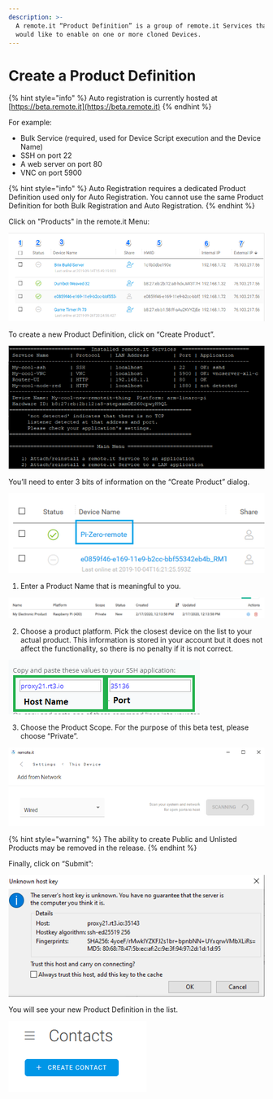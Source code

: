 ```yaml
---
description: >-
  A remote.it “Product Definition” is a group of remote.it Services that you
  would like to enable on one or more cloned Devices.
---
```


# Create a Product Definition

{% hint style="info" %}
Auto registration is currently hosted at [https://beta.remote.it](https://beta.remote.it)
{% endhint %}

For example:

* Bulk Service \(required, used for Device Script execution and the Device Name\)
* SSH on port 22
* A web server on port 80
* VNC on port 5900

{% hint style="info" %}
Auto Registration requires a dedicated Product Definition used only for Auto Registration. You cannot use the same Product Definition for both Bulk Registration and Auto Registration.
{% endhint %}

Click on "Products" in the remote.it Menu:

![](../../.gitbook/assets/image%20%28141%29.png)

To create a new Product Definition, click on “Create Product”.

![](../../.gitbook/assets/image%20%28220%29.png)

You’ll need to enter 3 bits of information on the “Create Product” dialog.

![](../../.gitbook/assets/image%20%28252%29.png)

1. Enter a Product Name that is meaningful to you.

![](../../.gitbook/assets/image%20%28473%29.png)

2. Choose a product platform.  Pick the closest device on the list to your actual product.  This information is stored in your account but it does not affect the functionality, so there is no penalty if it is not correct.

![](../../.gitbook/assets/image%20%28223%29.png)

3. Choose the Product Scope.  For the purpose of this beta test, please choose “Private”.

![](../../.gitbook/assets/image%20%28268%29.png)

{% hint style="warning" %}
The ability to create Public and Unlisted Products may be removed in the release.
{% endhint %}

Finally, click on “Submit”:

![](../../.gitbook/assets/image%20%28202%29.png)

You will see your new Product Definition in the list.

![](../../.gitbook/assets/image%20%28527%29.png)

